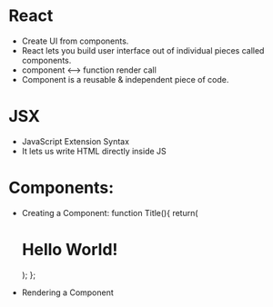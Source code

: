 # React
- Create UI from components.
- React lets you build user interface out of individual pieces called components.
- component <--> function
    render          call
- Component is a reusable & independent piece of code.


# JSX
- JavaScript Extension Syntax
- It lets us write HTML directly inside JS

# Components:
- Creating a Component:
function Title(){
    return(
        <h1> Hello World! </h1>
    );
};

- Rendering a Component
<Title></Title>         <Title/>


# Writing Markup in JSX: Rules of JSX:
1. Return a single root element
2. Close all the tags
3. camelCase most of the things


# React Fragment:
- Fragments let you group a list of children without adding extra nodes to the DOM.
- <> ... </>

# JavaScript in JSX with Curly Braces:
- JSX lets you write HTML-like markup inside a JavaScript file, keeping rendering logic and content in the same place. 
- Sometimes you will want to add a little JavaScript logic or reference a dynamic property inside that markup. In this situation, you can use curly braces in your JSX to open a window to JavaScript.

# React Props
- Props are the information that you pass to a JSX tag.



